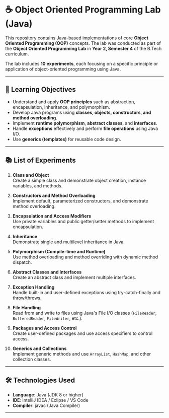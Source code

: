 # ☕ Object Oriented Programming Lab (Java)

This repository contains Java-based implementations of core **Object Oriented Programming (OOP)** concepts. The lab was conducted as part of the **Object Oriented Programming Lab** in **Year 2, Semester 4** of the B.Tech curriculum.

The lab includes **10 experiments**, each focusing on a specific principle or application of object-oriented programming using Java.

---

## 🎯 Learning Objectives

- Understand and apply **OOP principles** such as abstraction, encapsulation, inheritance, and polymorphism.
- Develop Java programs using **classes, objects, constructors, and method overloading**.
- Implement **runtime polymorphism**, **abstract classes**, and **interfaces**.
- Handle **exceptions** effectively and perform **file operations** using Java I/O.
- Use **generics (templates)** for reusable code design.

---

## 📚 List of Experiments

1. **Class and Object**  
   Create a simple class and demonstrate object creation, instance variables, and methods.

2. **Constructors and Method Overloading**  
   Implement default, parameterized constructors, and demonstrate method overloading.

3. **Encapsulation and Access Modifiers**  
   Use private variables and public getter/setter methods to implement encapsulation.

4. **Inheritance**  
   Demonstrate single and multilevel inheritance in Java.

5. **Polymorphism (Compile-time and Runtime)**  
   Use method overloading and method overriding with dynamic method dispatch.

6. **Abstract Classes and Interfaces**  
   Create an abstract class and implement multiple interfaces.

7. **Exception Handling**  
   Handle built-in and user-defined exceptions using try-catch-finally and throw/throws.

8. **File Handling**  
   Read from and write to files using Java's File I/O classes (`FileReader`, `BufferedReader`, `FileWriter`, etc.).

9. **Packages and Access Control**  
   Create user-defined packages and use access specifiers to control access.

10. **Generics and Collections**  
   Implement generic methods and use `ArrayList`, `HashMap`, and other collection classes.

---

## 🛠️ Technologies Used

- **Language**: Java (JDK 8 or higher)
- **IDE**: IntelliJ IDEA / Eclipse / VS Code
- **Compiler**: javac (Java Compiler)
---

